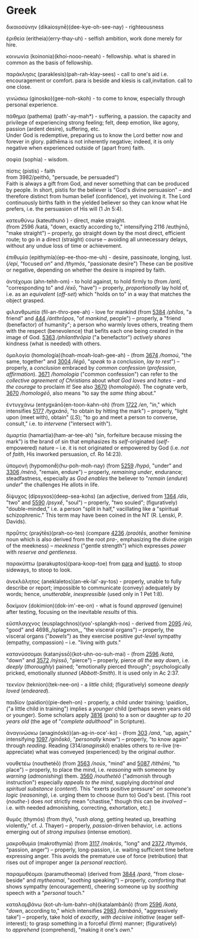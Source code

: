 # Greek
δικαιοσύνην (dikaiosynē)(dee-kye-oh-see-nay) - righteousness  
  
ἐριθεία (eritheia)(erry-thay-uh) - selfish ambition, work done merely for hire.  
  
κοινωνία (koinonia)(khoi-nooo-neeah) - fellowship. what is shared in common as the basis of fellowship.  
  
παράκλησις (paraklesis)(pah-rah-klay-sees) - call to one's aid i.e. encouragement or comfort. para is beside and klesis is call,invitation. call to one close.  
  
γινώσκω (ginosko)(gee-noh-skoh) - to come to know, especially through personal experience.  
  
πάθημα (pathema) (path'-ay-mah\*) - suffering, a passion. the capacity and privilege of experiencing strong feeling; felt, deep emotion, like agony, passion (ardent desire), suffering, etc.  
Under God is redemptive, preparing us to know the Lord better now and forever in glory. páthēma is not inherently negative; indeed, it is only negative when experienced outside of (apart from) faith.  
  
σοφία (sophia) - wisdom.  
  
πίστις (pistis) - faith  
from 3982/peithô, "persuade, be persuaded")  
Faith is always a gift from God, and never something that can be produced by people. In short, pistis for the believer is "God's divine persuasion" – and therefore distinct from human belief (confidence), yet involving it. The Lord continuously births faith in the yielded believer so they can know what He prefers, i.e. the persuasion of His will (1 Jn 5:4).  
  
κατευθύνω (kateuthunó ) - direct, make straight.  
(from 2596 /katá, "down, exactly according to," intensifying 2116 /euthýnō, "make straight") – properly, go straight down by the most direct, efficient route; to go in a direct (straight) course – avoiding all unnecessary delays, without any undue loss of time or achievement.

ἐπιθυμία (epithymía)(ep-ee-thoo-me-uh) - desire, passinoate, longing, lust.
(_/epí_, "focused _on_" and _/thymós_, "passionate desire") These can be positive or negative, depending on whether the desire is inspired by faith.

ἀντέχομαι (ahn-tehh-om) - to hold against, to hold firmly to
 (from _/antí_, "corresponding to" and  _/éxō_, "have") – properly, _proportionally_ lay hold of, i.e. as an _equivalent_ (_off-set_) which "holds on to" in a way that matches the object grasped.
 
φιλανθρωπία (fil-an-thro-pee-ah) - love for mankind
 (from [5384](https://biblehub.com/greek/5384.htm) _/phílos_, "a friend" and [444](https://biblehub.com/greek/444.htm) _/ánthrōpos_, "of _mankind_, people") – properly, a "friend (benefactor) of humanity"; a person who warmly loves others, treating them with the respect (benevolence) that befits each one being created in the image of God. [5363](https://biblehub.com/greek/5363.htm) _/philanthrōpía_ ("a benefactor") _actively shares_ kindness (what is needed) with others.
 
ὁμολογία (homología)(hoah-moah-loah-gee-ah) - (from [3674](https://biblehub.com/greek/3674.htm) _/homoú_, "the same, together" and [3004](https://biblehub.com/greek/3004.htm) _/légō_, "_speak_ to a conclusion, _lay to rest_") – properly, a _conclusion_ embraced by _common confession_ (_profession_, _affirmation_).
[3671](https://biblehub.com/greek/3671.htm) _/homología_ ("common confession") can refer to the _collective agreement of Christians_ about _what God loves_ and _hates_ – and _the courage_ to proclaim it! See also [3670](https://biblehub.com/greek/3670.htm) (_homologéō_).
The cognate verb, [3670](https://biblehub.com/greek/3670.htm) _/homologéō_, also means "to say the _same thing_ about."

ἐντυγχάνω (entygxánō(en-toon-kahn-oh) (from [1722](https://biblehub.com/greek/1722.htm) _/en_, "in," which intensifies [5177](https://biblehub.com/greek/5177.htm) _/tygxánō_, "to obtain by hitting the mark") – properly, "light upon (meet with), obtain" (_LS_); "to go and meet a person to converse, consult," i.e. to _intervene_ ("intersect with").

ἁμαρτία (hamartia)(ham-ar-tee-ah) "sin, forfeiture because missing the mark") is the brand of sin that emphasizes its _self_-originated (_self_-empowered) nature – i.e. it is not originated or empowered by God (i.e. _not_ of _faith_, His inworked persuasion, cf. Ro 14:23).

ὑπομονή (hypomonḗ)(hu-poh-moh-nay) (from [5259](https://biblehub.com/greek/5259.htm) _/hypó_, "under" and [3306](https://biblehub.com/greek/3306.htm) _/ménō_, "remain, endure") – properly, _remaining under_, endurance; steadfastness, especially as _God enables_ the believer to "_remain_ (_endure_) _under_" the challenges He allots in life.

δίψυχος (dípsyxos)(deep-sea-kohs) (an adjective, derived from [1364](https://biblehub.com/greek/1364.htm) _/dís_, "two" and [5590](https://biblehub.com/greek/5590.htm) _/psyxḗ_, "soul") – properly, "two souled"; (figuratively) "double-minded," i.e. a person "split in half," vacillating like a "spiritual schizophrenic." This term may have been coined in the NT (R. Lenski, P. Davids).

πρᾳΰτης (praýtēs)(prah-oo-tes) (compare [4236](https://biblehub.com/greek/4236.htm) _/praótēs_, another feminine noun which is also derived from the root _pra-_, emphasizing the divine _origin_ of the meekness) – _meekness_ ("gentle strength") which expresses _power_ with _reserve and gentleness_.

παρακύπτω (parakuptos)(para-koop-toe) from [para](https://biblehub.com/greek/3844.htm) and [kuptó](https://biblehub.com/greek/2955.htm). to stoop sideways, to stoop to look.

ἀνεκλάλητος (aneklaletos)(an-ek-lal'-ay-tos) - properly, unable to fully describe or report; impossible to communicate (convey) adequately by words; hence, _unutterable_, _inexpressible_ (used only in 1 Pet 1:8).

δοκίμιον (dokimion)(dok-im'-ee-on) - what is found _approved_ (genuine) after testing, focusing on the inevitable _results_ of this.

εὔσπλαγχνος (eusplagchnos)(yoo'-splangkh-nos) - derived from [2095](https://biblehub.com/greek/2095.htm) _/eú_, "good" and 4698_/splagxnon_, "the visceral organs") – properly, the visceral organs ("_bowels_") as they exercise positive _gut-level_ sympathy (empathy, compassion) – i.e. "living with _guts_."

κατανύσσομαι (katanýssō)(kot-uhn-oo-suh-mai) - (from [2596](https://biblehub.com/greek/2596.htm) _/katá_, "down" and [3572](https://biblehub.com/greek/3572.htm) _/nýssō_, "pierce") – properly, pierce _all the way down_, i.e. _deeply_ (_thoroughly_) pained; "emotionally pierced through"; psychologically pricked, emotionally _stunned_ (_Abbott-Smith_). It is used only in Ac 2:37.

τεκνίον (teknion)(tek-nee-on) - a _little_ child; (figuratively) someone _deeply loved_ (_endeared_).

παιδίον (paidion)(pie-deeh-on) - properly, a child under training; \paidíon_ ("a little child in training") implies a _younger_ child (perhaps seven years old or younger). Some scholars apply [3816](https://biblehub.com/greek/3816.htm) (_país_) to a son or daughter _up to 20 years old_ (the age of "_complete adulthood_" in Scripture).

ἀναγινώσκω (anaginóskó)(an-ag-in-oce'-ko) - (from [303](https://biblehub.com/greek/303.htm) _/aná_, "up, again," intensifying [1097](https://biblehub.com/greek/1097.htm) _/ginṓskō_, "_personally_ know") – properly, "to know again" through _reading_. Reading (314/_anaginskō_) enables others to re-live (re-appreciate) what was conveyed (experienced) by the original _author_. 


νουθετέω (nouthetéō) (from [3563](https://biblehub.com/greek/3563.htm) _/noús_, "mind" and [5087](https://biblehub.com/greek/5087.htm) _/títhēmi_, "to place") – properly, to place the mind, i.e. _reasoning_ with someone by _warning_ (_admonishing_) them.
[3560](https://biblehub.com/greek/3560.htm) _/nouthetéō_ ("admonish through instruction") especially _appeals to the mind_, supplying _doctrinal and spiritual substance_ (_content_). This "exerts positive pressure" _on someone's logic_ (_reasoning_), i.e. urging them to choose (turn to) God's best.
\[This root (_nouthe-_) does _not_ strictly mean "chastise," though this can be _involved_ – i.e. with needed admonishing, correcting, exhortation, etc.]

θυμός (thymós) (from _thyō_, "_rush along_, getting heated up, breathing violently," cf. J. Thayer) – properly, _passion_-driven behavior, i.e. actions emerging out of _strong impulses_ (intense emotion).

μακροθυμία (makrothymía) (from [3117](https://biblehub.com/greek/3117.htm) _/makrós_, "long" and [2372](https://biblehub.com/greek/2372.htm) _/thymós_, "passion, anger") – properly, long-passion, i.e. waiting sufficient time before expressing anger. This avoids the premature use of force (retribution) that rises out of improper anger (a _personal reaction_).

παραμυθέομαι (paramutheomai) (derived from [3844](https://biblehub.com/greek/3844.htm) _/pará_, "from close-beside" and _mytheomai_, "_soothing_ speaking") – properly, _comforting_ that shows sympathy (encouragement), cheering someone up by _soothing_ speech with a "_personal_ touch."

καταλαμβάνω (kot-uh-lum-bahn-oh)(katalambánō) (from [2596](https://biblehub.com/greek/2596.htm) _/katá_, "_down_, according to," which intensifies [2983](https://biblehub.com/greek/2983.htm) _/lambánō_, "aggressively take") – properly, take hold of _exactly_, _with decisive initiative_ (eager self-interest); to grasp something in a forceful (firm) manner; (figuratively) to _apprehend_ (comprehend), "making it one's _own_."
